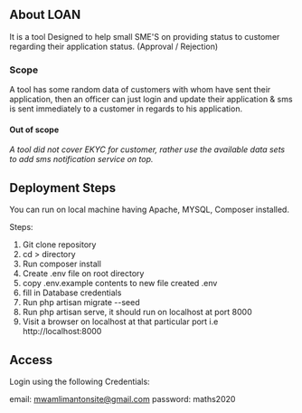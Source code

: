 ## About LOAN

It is a tool Designed to help small SME'S on providing status to customer regarding their application status. (Approval / Rejection)

### Scope
A tool has some random data of customers with whom have sent their application, then an officer can just login and update their application & sms is sent immediately to a customer in regards to his application.

#### Out of scope
*A tool did not cover EKYC for customer, rather use the available data sets to add sms notification service on top.*

## Deployment Steps

You can run on local machine having Apache, MYSQL, Composer installed.

Steps:
1. Git clone repository
2. cd > directory
3. Run composer install
4. Create .env file on root directory
5. copy .env.example contents to new file created .env
6. fill in Database credentials
7. Run php artisan migrate --seed
8. Run php artisan serve, it should run on localhost at port 8000
9. Visit a browser on localhost at that particular port
  i.e http://localhost:8000

## Access
Login using the following Credentials:

email: mwamlimantonsite@gmail.com
password: maths2020

